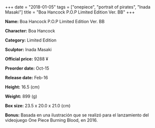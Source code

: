 +++
date = "2018-01-05"
tags = ["onepiece", "portrait of pirates", "Inada Masaki"]
title = "Boa Hancock P.O.P Limited Edition Ver. BB"
+++

**Name:** Boa Hancock P.O.P Limited Edition Ver. BB

**Character:** Boa Hancock

**Category:** Limited Edition 

**Sculptor:** Inada Masaki

**Official price:** 9288 ¥

**Preorder date:** Oct-15

**Release date:** Feb-16

**Height:** 16.5 (cm)

**Weight:** 899 (g)

**Box size:** 23.5 x 20.0 x 21.0 (cm)

**Bonus:** Basada en una ilustración que se realizó para el lanzamiento del videojuego One Piece Burning Blood, en 2016.
